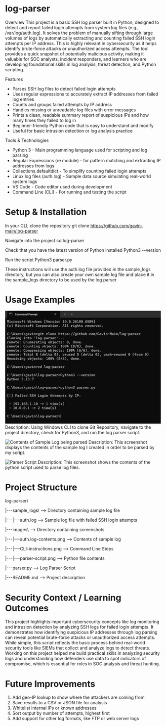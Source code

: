 # log-parser
Overview
  This project is a basic SSH log parser built in Python, designed to detect and report failed login attempts from system log files (e.g., /var/log/auth.log). It solves the problem of manually sifting through large volumes of logs by automatically extracting and counting failed SSH login attempts per IP address. This is highly relevant in cybersecurity as it helps identify brute-force attacks or unauthorized access attempts. The tool provides a quick snapshot of potentially malicious activity, making it valuable for SOC analysts, incident responders, and learners who are developing foundational skills in log analysis, threat detection, and Python scripting.

Features
  - Parses SSH log files to detect failed login attempts
  - Uses regular expressions to accurately extract IP addresses from
    failed log entries
  - Counts and groups failed attempts by IP address
  - Handles missing or unreadable log files with error messages
  - Prints a clean, readable summary report of suspicious IPs and how
    many times they failed to log in
  - Beginner-friendly Python code that is easy to understand and modify
  - Useful for basic intrusion detection or log analysis practice
    
Tools & Technologies
  - Python 3 - Main programming language used for scripting and log parsing
  - Regular Expressions (re module) - for pattern matching and extracting IP addresses from logs
  - Collections.defaultdict - To simplify counting failed login attempts
  - Linux log files (auth.log) - Sample data source simulating real-world  system logs
  - VS Code - Code editor used during development
  - Command Line (CLI) - For running and testing the script

# Setup & Installation
In your CLI, clone the repository
git clone
https://github.com/gavin-main/log-parser

Navigate into the project
cd log-parser

Check that you have the latest version of Python installed
Python3 --version

Run the script
	Python3 parser.py

These instructions will use the auth.log file provided in the sample_logs directory, but you can also create your own sample log file and place it in the sample_logs directory to be used by the log parser.

# Usage Examples
![Running program in CLI Step-by-Step](images\CLI-instructions.png)
Description: Using Windows CLI to clone Git Repository, navigate to the project directory, check for Python3, and run the log parser script.

![Contents of Sample Log being parsed](images\auth.log-contents/png)
Description: This screenshot displays the contents of the sample log I created in order to be parsed by my script.

![Parser Script](images\parser-script)
Description: This screenshot shows the contents of the python script used to parse log files.

# Project Structure
log-parser\

|---sample_logs\  --> Directory containing sample log file

|---|---auth.log  --> Sample log file with failed SSH login attempts

|---images\       --> Directory containing screenshots

|---|---auth.log-contents.png   --> Contents of sample log

|---|---CLI-instructions.png    --> Command Line Steps

|---|---parser-script.png        --> Python file contents

|---parser.py                    --> Log Parser Script

|---README.md                    --> Project description

# Security Context / Learning Outcomes
  This project highlights important cybersecurity concepts like log monitoring and intrusion detection by analyzing SSH logs for failed login attempts. It demonstrates how identifying suspicious IP addresses through log parsing can reveal potential brute-force attacks or unauthorized access attempts. While simple, this script reflects the basic process behind real-world security tools like SIEMs that collect and analyze logs to detect threats. Working on this project helped me build practical skills in analyzing security logs and understanding how defenders use data to spot indicators of compromise, which is essential for roles in SOC analysis and threat hunting.

# Future Improvements
 1. Add geo-IP lookup to show where the attackers are coming from
 2. Save results to a CSV or JSON file for analysis
 3. Whitelist internal IPs or known addresses
 4. Sort output by number of attempts, highest first
 5. Add support for other log formats, like FTP or web server logs
